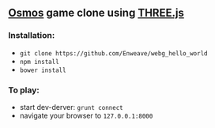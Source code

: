 ## [Osmos](https://en.wikipedia.org/wiki/Osmos) game clone using [THREE.js](http://threejs.org/)

### Installation:
* `git clone https://github.com/Enweave/webg_hello_world`
* `npm install`
* `bower install`

### To play:
* start dev-derver: `grunt connect`
* navigate your browser to `127.0.0.1:8000`
